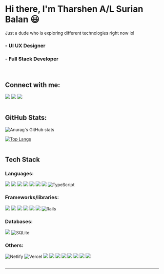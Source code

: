<h1>Hi there, I'm Tharshen A/L Surian Balan 😃</h1>

<p>Just a dude who is exploring different technologies right now lol</p>

### - UI UX Designer
### - Full Stack Developer

<br>
<h2>Connect with me: </h2>
<a href="https://instagram.com/tharshen_sb?igshid=YmJhNjkzNzY="><img src="https://img.shields.io/badge/Instagram-%23E4405F.svg?style=for-the-badge&logo=Instagram&logoColor=white"/></a> <a href="https://stackoverflow.com/users/19012424/tharshen"><img src="https://img.shields.io/badge/-Stackoverflow-FE7A16?style=for-the-badge&logo=stack-overflow&logoColor=white"/></a>
<a href="https://www.linkedin.com/in/tharshen-surianbalan-205a94256/"> <img src="https://img.shields.io/badge/linkedin-%230077B5.svg?style=for-the-badge&logo=linkedin&logoColor=white"> </a>
<br>
<br>
<h2>GitHub Stats: </h2>

![Anurag's GitHub stats](https://github-readme-stats.vercel.app/api?username=Tharshen2124&show_icons=true&theme=radical)

[![Top Langs](https://github-readme-stats.vercel.app/api/top-langs/?username=Tharshen2124&langs_count=8&theme=radical)](https://github.com/anuraghazra/github-readme-stats)
<br>
<br>
<h2>Tech Stack</h2>

<h3>Languages: </h3>

<img src="https://img.shields.io/badge/c-%2300599C.svg?style=for-the-badge&logo=c&logoColor=white"> <img src="https://img.shields.io/badge/c++-%2300599C.svg?style=for-the-badge&logo=c%2B%2B&logoColor=white"> <img src="https://img.shields.io/badge/html5-%23E34F26.svg?&style=for-the-badge&logo=html5&logoColor=white" /> <img src="https://img.shields.io/badge/css3-%231572B6.svg?&style=for-the-badge&logo=css3&logoColor=white" /> <img src="https://img.shields.io/badge/javascript-%23F7DF1E.svg?&style=for-the-badge&logo=javascript&logoColor=black" /> <img src="https://img.shields.io/badge/php-%23777BB4.svg?style=for-the-badge&logo=php&logoColor=white"> <img src="https://img.shields.io/badge/python-3670A0?style=for-the-badge&logo=python&logoColor=ffdd54" /> ![TypeScript](https://img.shields.io/badge/typescript-%23007ACC.svg?style=for-the-badge&logo=typescript&logoColor=white)

<h3>Frameworks/libraries: </h3>

<img src="https://img.shields.io/badge/react-%2361DAFB.svg?&style=for-the-badge&logo=react&logoColor=black" /> <img src="https://img.shields.io/badge/tailwind%20css-%2338B2AC.svg?&style=for-the-badge&logo=tailwind%20css&logoColor=white" /> <img src="https://img.shields.io/badge/bootstrap-%237952B3.svg?&style=for-the-badge&logo=bootstrap&logoColor=white" /> <img src="https://img.shields.io/badge/laravel-%23FF2D20.svg?style=for-the-badge&logo=laravel&logoColor=white"> <img src="https://img.shields.io/badge/Next-black?style=for-the-badge&logo=next.js&logoColor=white"> <img src="https://img.shields.io/badge/chakra-%234ED1C5.svg?style=for-the-badge&logo=chakraui&logoColor=white"> ![Rails](https://img.shields.io/badge/rails-%23CC0000.svg?style=for-the-badge&logo=ruby-on-rails&logoColor=white)

<h3>Databases: </h3>

<img src="https://img.shields.io/badge/mysql-%234479A1.svg?&style=for-the-badge&logo=mysql&logoColor=white" /> ![SQLite](https://img.shields.io/badge/sqlite-%2307405e.svg?style=for-the-badge&logo=sqlite&logoColor=white)

<h3>Others:</h3>

![Netlify](https://img.shields.io/badge/netlify-%23000000.svg?style=for-the-badge&logo=netlify&logoColor=#00C7B7) ![Vercel](https://img.shields.io/badge/vercel-%23000000.svg?style=for-the-badge&logo=vercel&logoColor=white) <img src="https://img.shields.io/badge/git-%23F05033.svg?style=for-the-badge&logo=git&logoColor=white" /> <img src="https://img.shields.io/badge/docker-%230db7ed.svg?style=for-the-badge&logo=docker&logoColor=white"> <img src="https://img.shields.io/badge/Postman-FF6C37?style=for-the-badge&logo=postman&logoColor=white" /> <img src="https://img.shields.io/badge/figma-%23F24E1E.svg?style=for-the-badge&logo=figma&logoColor=white" /> <img src="https://img.shields.io/badge/Canva-%2300C4CC.svg?style=for-the-badge&logo=Canva&logoColor=white" /> <img src="https://img.shields.io/badge/phpstorm-143?style=for-the-badge&logo=phpstorm&logoColor=black&color=black&labelColor=darkorchid"/> <img src="https://img.shields.io/badge/Visual%20Studio%20Code-0078d7.svg?style=for-the-badge&logo=visual-studio-code&logoColor=white" /> <img src="https://img.shields.io/badge/Ubuntu-E95420?style=for-the-badge&logo=ubuntu&logoColor=white"/>
<br>
<br>
<hr>

<!---
Tharshen2124/Tharshen2124 is a ✨ special ✨ repository because its `README.md` (this file) appears on your GitHub profile.
You can click the Preview link to take a look at your changes.
--->
